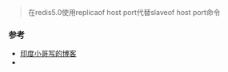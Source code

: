 > 在redis5.0使用replicaof host port代替slaveof host port命令

### 参考
    
+ [印度小哥写的博客](https://medium.com/faun/redis-master-slave-configuration-and-tested-in-spring-boot-3a68e7314b90)
+ 

